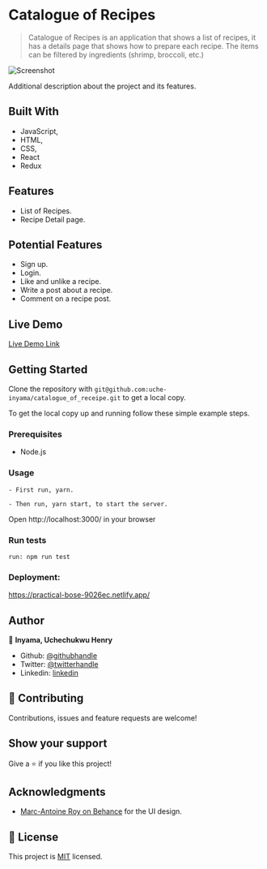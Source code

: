 # Catalogue of Recipes


> Catalogue of Recipes is an application that shows a list of recipes, it has a details page that shows
> how to prepare each recipe. The items can be filtered by ingredients (shrimp, broccoli, etc.)

![Screenshot](https://user-images.githubusercontent.com/46329537/84108147-6b562980-aa17-11ea-9d55-365c0b811cbf.png)

Additional description about the project and its features.

## Built With

- JavaScript,
- HTML,
- CSS,
- React
- Redux

## Features
- List of Recipes.
- Recipe Detail page.

## Potential Features
- Sign up.
- Login.
- Like and unlike a recipe.
- Write a post about a recipe.
- Comment on a recipe post.

## Live Demo

[Live Demo Link](https://practical-bose-9026ec.netlify.app/)

## Getting Started

Clone the repository with `git@github.com:uche-inyama/catalogue_of_receipe.git` to get a local copy.

To get the local copy up and running follow these simple example steps.

### Prerequisites

- Node.js

### Usage

    - First run, yarn.

    - Then run, yarn start, to start the server.

Open http://localhost:3000/ in your browser

### Run tests

    run: npm run test

### Deployment:

https://practical-bose-9026ec.netlify.app/

## Author

👤 **Inyama, Uchechukwu Henry**

- Github: [@githubhandle](https://github.com/uche-inyama)
- Twitter: [@twitterhandle](https://twitter.com/euuoc)
- Linkedin: [linkedin](https://www.linkedin.com/in/uchechukwu-inyama-b3429a105/)

## 🤝 Contributing

Contributions, issues and feature requests are welcome!

## Show your support

Give a ⭐️ if you like this project!

## Acknowledgments

- [Marc-Antoine Roy on Behance](https://www.behance.net/gallery/11351281/NomNom) for the UI design.

## 📝 License

This project is [MIT](lic.url) licensed.
